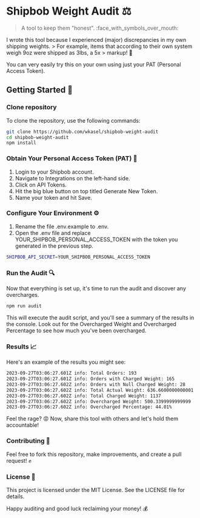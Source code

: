 # Shipbob Weight Audit :balance_scale:

> A tool to keep them "honest". :face_with_symbols_over_mouth:

I wrote this tool because I experienced (major) discrepancies in my own shipping weights. > For example, items that according to their own system weigh 9oz were shipped as 3lbs, a 5x > markup! :money_with_wings:

You can very easily try this on your own using just your PAT (Personal Access Token).

## Getting Started :rocket:

### Clone repository

To clone the repository, use the following commands:

```sh
git clone https://github.com/wkasel/shipbob-weight-audit
cd shipbob-weight-audit
npm install
```

### Obtain Your Personal Access Token (PAT) :key:

1. Login to your Shipbob account.
2. Navigate to Integrations on the left-hand side.
3. Click on API Tokens.
4. Hit the big blue button on top titled Generate New Token.
5. Name your token and hit Save.

### Configure Your Environment :gear:

1. Rename the file .env.example to .env.
2. Open the .env file and replace YOUR_SHIPBOB_PERSONAL_ACCESS_TOKEN with the token you generated in the previous step.

```sh
SHIPBOB_API_SECRET=YOUR_SHIPBOB_PERSONAL_ACCESS_TOKEN
```

### Run the Audit :mag:

Now that everything is set up, it's time to run the audit and discover any overcharges.

```sh
npm run audit

```

This will execute the audit script, and you'll see a summary of the results in the console. Look out for the Overcharged Weight and Overcharged Percentage to see how much you've been overcharged.

### Results :chart_with_upwards_trend:

Here's an example of the results you might see:

```sh
2023-09-27T03:06:27.601Z info: Total Orders: 193
2023-09-27T03:06:27.601Z info: Orders with Charged Weight: 165
2023-09-27T03:06:27.602Z info: Orders with Null Charged Weight: 28
2023-09-27T03:06:27.602Z info: Total Actual Weight: 636.6600000000001
2023-09-27T03:06:27.602Z info: Total Charged Weight: 1137
2023-09-27T03:06:27.602Z info: Overcharged Weight: 500.3399999999999
2023-09-27T03:06:27.602Z info: Overcharged Percentage: 44.01%
```

Feel the rage? :rage: Now, share this tool with others and let's hold them accountable!

### Contributing :handshake:

Feel free to fork this repository, make improvements, and create a pull request! :fist:

### License :scroll:

This project is licensed under the MIT License. See the LICENSE file for details.

Happy auditing and good luck reclaiming your money! :moneybag:

